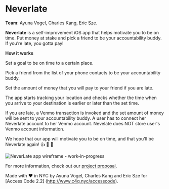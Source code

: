 # Neverlate


**Team**: Ayuna Vogel, Charles Kang, Eric Sze. 


**Neverlate** is a self-improvement iOS app that helps motivate you to be on time. Put money at stake and pick a friend to be your accountability buddy. If you’re late, you gotta pay!  
 

**How it works** 

Set a goal to be on time to a certain place. 

Pick a friend from the list of your phone contacts to be your accountability buddy. 

Set the amount of money that you will pay to your friend if you are late. 

The app starts tracking your location and checks whether the time when you arrive to your destination is earlier or later than the set time. 

If you are late, a Venmo transaction is invoked and the set amount of money will be sent to your accountability buddy. A user has to connect her Neverlate account to her Venmo account. Nevelate does NOT store user's Venmo account information. 

We hope that our app will motivate you to be on time, and that you'll be Neverlate again! 👍 👏 🎉

![NeverLate app wireframe - work-in-progress](https://cloud.githubusercontent.com/assets/12476189/11171415/c77b5e74-8bbd-11e5-96a8-184a56650708.png)

For more information, check out our [project proposal](https://github.com/ayunav/NeverLateApp/blob/master/NeverLateProjectProposal.md).


Made with ♥ ️in NYC by Ayuna Vogel, Charles Kang and Eric Sze for [Access Code 2.2] (http://www.c4q.nyc/accesscode).




